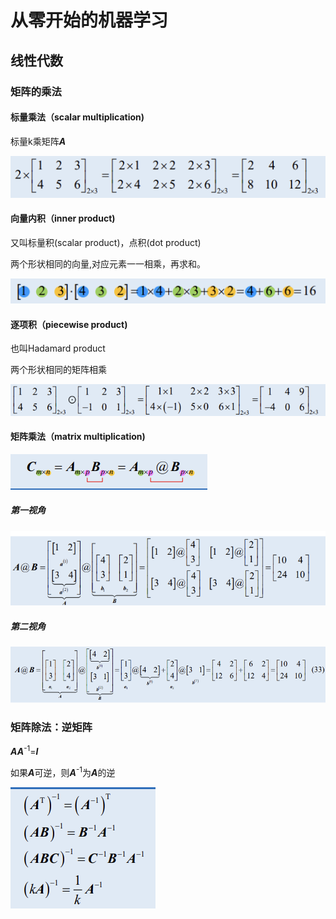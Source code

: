 # 从零开始的机器学习

## 线性代数

### 矩阵的乘法

#### 标量乘法（scalar multiplication)

标量k乘矩阵***A***

![image-20240306152059765](pic/image-20240306152059765.png)

#### 向量内积（inner product)

又叫标量积(scalar product)，点积(dot product)

两个形状相同的向量,对应元素一一相乘，再求和。

![image-20240306152110605](pic/image-20240306152110605.png)

#### 逐项积（piecewise product)

也叫Hadamard product

两个形状相同的矩阵相乘

![image-20240306152509498](pic/image-20240306152509498.png)

#### 矩阵乘法（matrix multiplication)

![image-20240306152645224](pic/image-20240306152645224.png)

##### 第一视角

![image-20240306152627951](pic/image-20240306152627951.png)

##### 第二视角

![image-20240306153521527](pic/image-20240306153521527.png)

### 矩阵除法：逆矩阵

***A******A***<sup>-1</sup>=***I***

如果***A***可逆，则***A***<sup>-1</sup>为***A***的逆

![image-20240306154039915](pic/image-20240306154039915.png)

